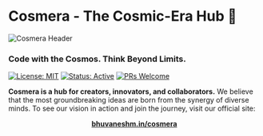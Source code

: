 # Cosmera - The Cosmic-Era Hub 🌌

![Cosmera Header](https://user-images.githubusercontent.com/73097560/115834477-dbab4500-a447-11eb-908a-139a6edaec5c.gif)

### Code with the Cosmos. Think Beyond Limits.

[![License: MIT](https://img.shields.io/badge/License-MIT-violet.svg)](https://opensource.org/licenses/MIT)
[![Status: Active](https://img.shields.io/badge/status-active-brightgreen.svg)](https://github.com/your-username/cosmera)
[![PRs Welcome](https://img.shields.io/badge/PRs-welcome-blue.svg)](http://makeapullrequest.com)

**Cosmera is a hub for creators, innovators, and collaborators.** We believe that the most groundbreaking ideas are born from the synergy of diverse minds. To see our vision in action and join the journey, visit our official site:

<p align="center">
  <a href="https://bhuvaneshm.in/cosmera" target="_blank">
    <strong>bhuvaneshm.in/cosmera</strong>
  </a>
</p>
